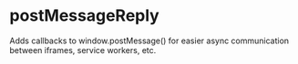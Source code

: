 # postMessageReply
Adds callbacks to window.postMessage() for easier async communication between iframes, service workers, etc.
